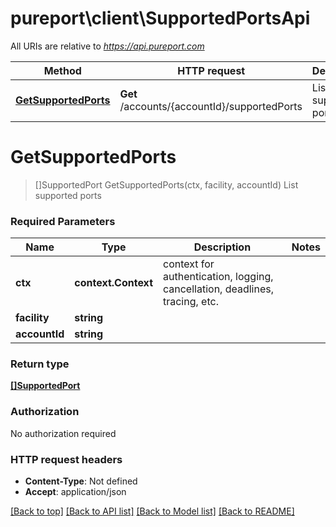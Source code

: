 # pureport\client\SupportedPortsApi

All URIs are relative to *https://api.pureport.com*

Method | HTTP request | Description
------------- | ------------- | -------------
[**GetSupportedPorts**](SupportedPortsApi.md#GetSupportedPorts) | **Get** /accounts/{accountId}/supportedPorts | List supported ports


# **GetSupportedPorts**
> []SupportedPort GetSupportedPorts(ctx, facility, accountId)
List supported ports



### Required Parameters

Name | Type | Description  | Notes
------------- | ------------- | ------------- | -------------
 **ctx** | **context.Context** | context for authentication, logging, cancellation, deadlines, tracing, etc.
  **facility** | **string**|  | 
  **accountId** | **string**|  | 

### Return type

[**[]SupportedPort**](SupportedPort.md)

### Authorization

No authorization required

### HTTP request headers

 - **Content-Type**: Not defined
 - **Accept**: application/json

[[Back to top]](#) [[Back to API list]](../README.md#documentation-for-api-endpoints) [[Back to Model list]](../README.md#documentation-for-models) [[Back to README]](../README.md)

